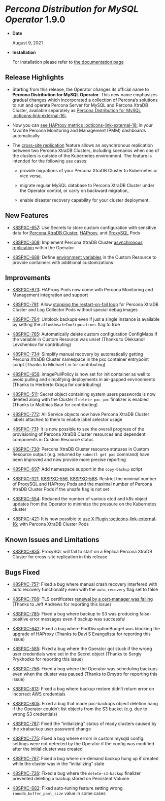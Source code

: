 # *Percona Distribution for MySQL Operator* 1.9.0


* **Date**

    August 9, 2021



* **Installation**

    For installation please refer to [the documentation page](../System-Requirements.md#installation-guidelines)


## Release Highlights


* Starting from this release, the Operator changes its official name to
**Percona Distribution for MySQL Operator**. This new name emphasizes
gradual changes which incorporated a collection of Percona’s solutions to run
and operate Percona Server for MySQL and Percona XtraDB Cluster, available
separately as [Percona Distribution for MySQL :octicons-link-external-16:](https://www.percona.com/doc/percona-distribution-mysql/8.0/index.html).


* Now you can [see HAProxy metrics :octicons-link-external-16:](https://docs.percona.com/percona-monitoring-and-management/2/setting-up/client/haproxy.html) in your favorite Percona Monitoring and Management (PMM) dashboards automatically.


* The [cross-site replication](../replication.md) feature allows an
asynchronous replication between two Percona XtraDB Clusters, including
scenarios when one of the clusters is outside of the Kubernetes environment.
The feature is intended for the following use cases:


    * provide migrations of your Percona XtraDB Cluster to Kubernetes or vice
versa,


    * migrate regular MySQL database to Percona XtraDB Cluster under the Operator
control, or carry on backward migration,


    * enable disaster recovery capability for your cluster deployment.

## New Features


* [K8SPXC-657](https://jira.percona.com/browse/K8SPXC-657): Use Secrets to store custom configuration with
sensitive data for [Percona XtraDB Cluster](../options.md#use-a-secret-object),
[HAProxy](../haproxy-conf.md#use-a-secret-object), and [ProxySQL](../proxysql-conf.md#use-a-secret-object)
Pods


* [K8SPXC-308](https://jira.percona.com/browse/K8SPXC-308): Implement Percona XtraDB Cluster
[asynchronous replication](../replication.md) within the Operator


* [K8SPXC-688](https://jira.percona.com/browse/K8SPXC-688): Define [environment variables](../containers-conf.md) in the
Custom Resource to provide containers with additional customizations

## Improvements


* [K8SPXC-673](https://jira.percona.com/browse/K8SPXC-673): HAProxy Pods now come with Percona Monitoring and
Management integration and support


* [K8SPXC-791](https://jira.percona.com/browse/K8SPXC-791): Allow
[stopping the restart-on-fail loop](../debug-images.md) for Percona
XtraDB Cluster and Log Collector Pods without special debug images


* [K8SPXC-764](https://jira.percona.com/browse/K8SPXC-764): Unblock backups even if just a single instance is
available by setting the `allowUnsafeConfigurations` flag to true


* [K8SPXC-765](https://jira.percona.com/browse/K8SPXC-765): Automatically delete custom configuration ConfigMaps if
the variable in Custom Resource was unset (Thanks to Oleksandr Levchenkov for
contributing)


* [K8SPXC-734](https://jira.percona.com/browse/K8SPXC-734): Simplify manual recovery by automatically getting
Percona XtraDB Cluster namespace in the pxc container entrypoint script
(Thanks to Michael Lin for contributing)


* [K8SPXC-656](https://jira.percona.com/browse/K8SPXC-656): imagePullPolicy is now set for init container as well
to avoid pulling and simplifying deployments in air-gapped environments
(Thanks to Herberto Graça for contributing)


* [K8SPXC-511](https://jira.percona.com/browse/K8SPXC-511): Secret object containing system users passwords is now
deleted along with the Cluster if `delete-pxc-pvc` finalizer is enabled
(Thanks to Matthias Baur for contributing)


* [K8SPXC-772](https://jira.percona.com/browse/K8SPXC-772): All Service objects now have Percona XtraDB Cluster
labels attached to them to enable label selector usage


* [K8SPXC-731](https://jira.percona.com/browse/K8SPXC-731): It is now possible to see the overall progress of the
provisioning of Percona XtraDB Cluster resources and dependent components in
Custom Resource status


* [K8SPXC-730](https://jira.percona.com/browse/K8SPXC-730): Percona XtraDB Cluster resource statuses in Custom
Resource output (e.g. returned by `kubectl get pxc` command) have been
improved and now provide more precise reporting


* [K8SPXC-697](https://jira.percona.com/browse/K8SPXC-697): Add namespace support in the `copy-backup` script


* [K8SPXC-321](https://jira.percona.com/browse/K8SPXC-321), [K8SPXC-556](https://jira.percona.com/browse/K8SPXC-556), [K8SPXC-568](https://jira.percona.com/browse/K8SPXC-568): Restrict
the minimal number of ProxySQL and HAProxy Pods and the maximal number of
Percona XtraDB Cluster Pods if the unsafe flag is not set


* [K8SPXC-554](https://jira.percona.com/browse/K8SPXC-554): Reduced the number of various etcd and k8s object
updates from the Operator to minimize the pressure on the Kubernetes cluster


* [K8SPXC-421](https://jira.percona.com/browse/K8SPXC-421): It is now possible to [use X Plugin :octicons-link-external-16:](https://www.percona.com/blog/2019/01/07/understanding-mysql-x-all-flavors/)
with Percona XtraDB Cluster Pods

## Known Issues and Limitations


* [K8SPXC-835](https://jira.percona.com/browse/K8SPXC-835): ProxySQL will fail to start on a Replica Percona XtraDB
Cluster for cross-site replication in this release

## Bugs Fixed


* [K8SPXC-757](https://jira.percona.com/browse/K8SPXC-757): Fixed a bug where manual crash recovery interfered with
auto recovery functionality even with the `auto_recovery` flag set to false


* [K8SPXC-706](https://jira.percona.com/browse/K8SPXC-706): TLS certificates
[renewal by a cert-manager was failing](../TLS.md#update-certificates)
(Thanks to Jeff Andrews for reporting this issue)


* [K8SPXC-785](https://jira.percona.com/browse/K8SPXC-785): Fixed a bug where backup to S3 was producing
false-positive error messages even if backup was successful


* [K8SPXC-642](https://jira.percona.com/browse/K8SPXC-642): Fixed a bug where PodDisruptionBudget was blocking the
upgrade of HAProxy (Thanks to Davi S Evangelista for reporting this issue)


* [K8SPXC-585](https://jira.percona.com/browse/K8SPXC-585): Fixed a bug where the Operator got stuck if the wrong
user credentials were set in the Secret object (Thanks to Sergiy Prykhodko for
reporting this issue)


* [K8SPXC-756](https://jira.percona.com/browse/K8SPXC-756): Fixed a bug where the Operator was scheduling backups
even when the cluster was paused (Thanks to Dmytro for reporting this issue)


* [K8SPXC-813](https://jira.percona.com/browse/K8SPXC-813): Fixed a bug where backup restore didn’t return error on
incorrect AWS credentials


* [K8SPXC-805](https://jira.percona.com/browse/K8SPXC-805): Fixed a bug that made pxc-backups object deletion hang
if the Operator couldn’t list objects from the S3 bucket (e.g. due to wrong S3
credentials)


* [K8SPXC-787](https://jira.percona.com/browse/K8SPXC-787): Fixed the “initializing” status of ready clusters
caused by the xtrabackup user password change


* [K8SPXC-775](https://jira.percona.com/browse/K8SPXC-775): Fixed a bug where errors in custom mysqld config
settings were not detected by the Operator if the config was modified after
the initial cluster was created


* [K8SPXC-767](https://jira.percona.com/browse/K8SPXC-767): Fixed a bug where on-demand backup hung up if created
while the cluster was in the “initializing” state


* [K8SPXC-726](https://jira.percona.com/browse/K8SPXC-726): Fixed a bug where the `delete-s3-backup` finalizer
prevented deleting a backup stored on Persistent Volume


* [K8SPXC-682](https://jira.percona.com/browse/K8SPXC-682): Fixed auto-tuning feature setting wrong
`innodb_buffer_pool_size` value in some cases
